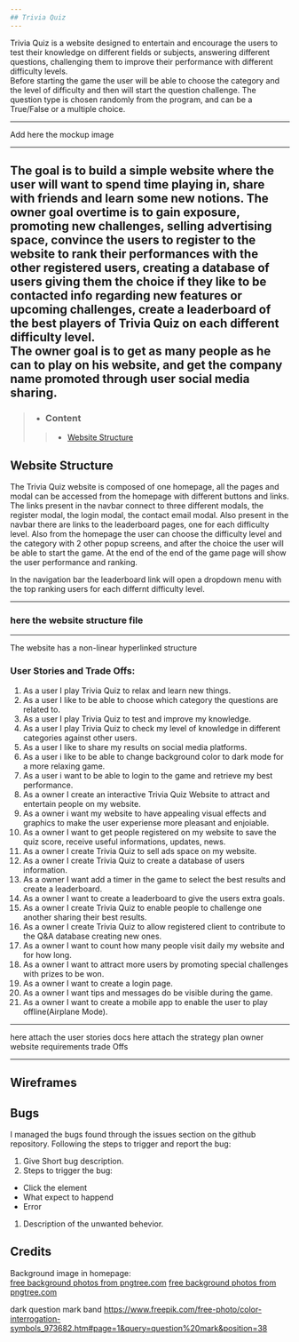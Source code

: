 ```yaml
---
## Trivia Quiz
---
```

Trivia Quiz is a website designed to entertain and encourage the users to test their knowledge on different fields or subjects, answering different questions, challenging them to improve their performance with different difficulty levels.    
Before starting the game the user will be able to choose the category and the level of difficulty and then will start the question challenge. The question type is chosen randomly from the program, and can be a True/False or a multiple choice.  

---
Add here the mockup image

---  
The goal is to build a simple website where the user will want to spend time playing in, share with friends and learn some new notions. The owner goal overtime is to gain exposure, promoting new challenges, selling advertising space, convince the users to register to the website to rank their performances with the other registered users, creating a database of users giving them the choice if they like to be contacted info regarding new features or upcoming challenges, create a leaderboard of the best players of Trivia Quiz on each different difficulty level.  
The owner goal is to get as many people as he can to play on his website, and get the company name promoted through user social media sharing.
---
> - ### Content
>> - [Website Structure](#website-structure)















## Website Structure  
The Trivia Quiz website is composed of one homepage, all the pages and modal can be accessed from the homepage with different buttons and links. The links present in the navbar connect to three different modals, the register modal, the login modal, the contact email modal. Also present in the navbar there are links to the leaderboard pages, one for each difficulty level. Also from the homepage the user can choose the difficulty level and the category with 2 other popup screens, and after the choice the user will be able to start the game. At the end of the end of the game page will show the user performance and ranking.

In the navigation bar the leaderboard link will open a dropdown menu with the top ranking users for each differnt difficulty level.

---
### here the website structure file
---
The website has a non-linear hyperlinked structure

### User Stories and Trade Offs:
1. As a user I play Trivia Quiz to relax and learn new things.
1. As a user I like to be able to choose which category the questions are related to.
1. As a user I play Trivia Quiz to test and improve my knowledge.
1. As a user I play Trivia Quiz to check my level of knowledge in different categories against other users.
1. As a user I like to share my results on social media platforms.
1. As a user i like to be able to change background color to dark mode for a more relaxing game.
1. As a user i want to be able to login to the game and retrieve my best performance.
1. As a owner I create an interactive Trivia Quiz Website to attract and entertain people on my website.
1. As a owner i want my website to have appealing visual effects and graphics to make the user experiense more pleasant and enjoiable.
1. As a owner I want to get people registered on my website to save the quiz score, receive useful informations, updates, news. 
1. As a owner I create Trivia Quiz to sell ads space on my website.
1. As a owner I create Trivia Quiz to create a database of users information.
1. As a owner I want add a timer in the game to select the best results and create a leaderboard.
1. As a owner I want to create a leaderboard to give the users extra goals.
1. As a owner I create Trivia Quiz to enable people to challenge one another sharing their best results.
1. As a owner I create Trivia Quiz to allow registered client to contribute to  the Q&A database creating new ones.
1. As a owner I want to count how many people visit daily my website and for how long. 
1. As a owner I want to attract more users by promoting special challenges with prizes to be won.
1. As a owner I want to create a login page.
1. As a owner I want tips and messages do be visible during the game.
1. As a owner I want to create a mobile app to enable the user to play offline(Airplane Mode).
****
here attach the user stories docs
here attach the strategy plan owner website requirements trade Offs
****

## Wireframes

## Bugs 
I managed the bugs found through the issues section on the github repository. 
Following the steps to trigger and report the bug:
1. Give Short bug description.
1. Steps to trigger the bug:
* Click the element
* What expect to happend
* Error
1. Description of the unwanted behevior.

## Credits
Background image in homepage:  
<a href='https://pngtree.com/free-backgrounds'>free background photos from pngtree.com</a>
<a href='https://pngtree.com/free-backgrounds'>free background photos from pngtree.com</a>

dark question mark band https://www.freepik.com/free-photo/color-interrogation-symbols_973682.htm#page=1&query=question%20mark&position=38